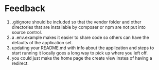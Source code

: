 # Feedback

1. .gitignore should be included so that the vendor folder and other directories that are installable by composer or npm are not put into source control.
2. a .env.example makes it easier to share code so others can have the defaults of the application set.
3. updating your README.md with info about the application and steps to start running it locally goes a long way to pick up where you left off.
4. you could just make the home page the create view instea of having a redirect.

